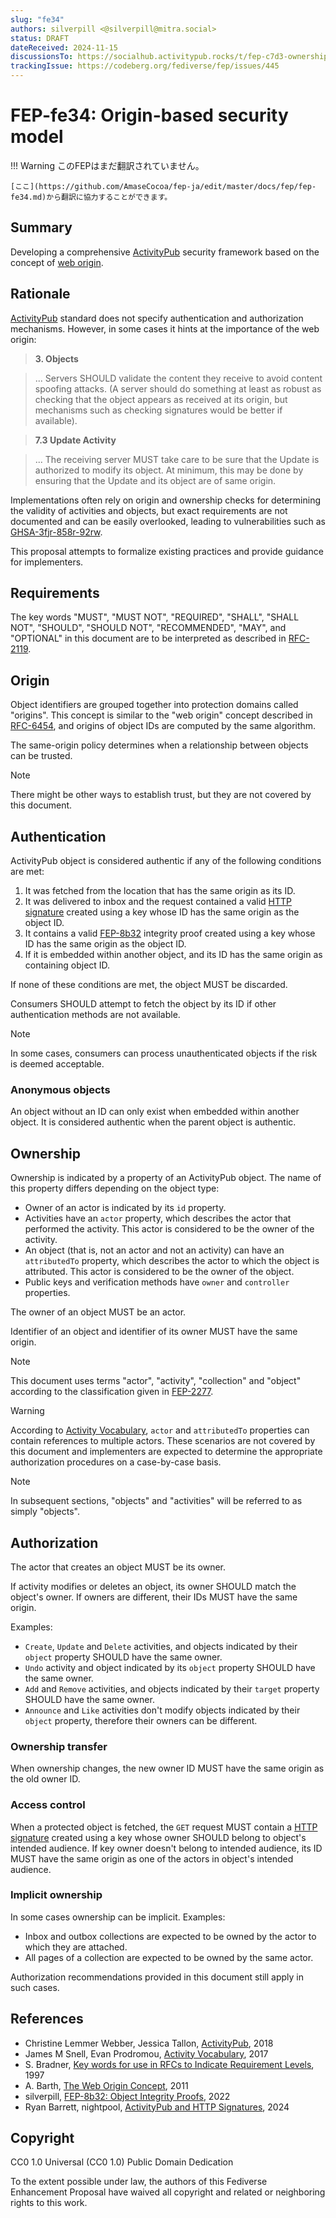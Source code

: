 ```yaml
---
slug: "fe34"
authors: silverpill <@silverpill@mitra.social>
status: DRAFT
dateReceived: 2024-11-15
discussionsTo: https://socialhub.activitypub.rocks/t/fep-c7d3-ownership/4292
trackingIssue: https://codeberg.org/fediverse/fep/issues/445
---
```

# FEP-fe34: Origin-based security model
!!! Warning
    このFEPはまだ翻訳されていません。

    [ここ](https://github.com/AmaseCocoa/fep-ja/edit/master/docs/fep/fep-fe34.md)から翻訳に協力することができます。

## Summary

Developing a comprehensive [ActivityPub] security framework based on the concept of [web origin][RFC-6454].

## Rationale

[ActivityPub] standard does not specify authentication and authorization mechanisms. However, in some cases it hints at the importance of the web origin:

>**3. Objects**

>... Servers SHOULD validate the content they receive to avoid content spoofing attacks. (A server should do something at least as robust as checking that the object appears as received at its origin, but mechanisms such as checking signatures would be better if available).

>**7.3 Update Activity**

>... The receiving server MUST take care to be sure that the Update is authorized to modify its object. At minimum, this may be done by ensuring that the Update and its object are of same origin.

Implementations often rely on origin and ownership checks for determining the validity of activities and objects, but exact requirements are not documented and can be easily overlooked, leading to vulnerabilities such as [GHSA-3fjr-858r-92rw](https://github.com/mastodon/mastodon/security/advisories/GHSA-3fjr-858r-92rw).

This proposal attempts to formalize existing practices and provide guidance for implementers.

## Requirements

The key words "MUST", "MUST NOT", "REQUIRED", "SHALL", "SHALL NOT", "SHOULD", "SHOULD NOT", "RECOMMENDED", "MAY", and "OPTIONAL" in this document are to be interpreted as described in [RFC-2119].

## Origin

Object identifiers are grouped together into protection domains called "origins". This concept is similar to the "web origin" concept described in [RFC-6454], and origins of object IDs are computed by the same algorithm.

The same-origin policy determines when a relationship between objects can be trusted.

>[!NOTE]
>There might be other ways to establish trust, but they are not covered by this document.

## Authentication

ActivityPub object is considered authentic if any of the following conditions are met:

1. It was fetched from the location that has the same origin as its ID.
2. It was delivered to inbox and the request contained a valid [HTTP signature][HttpSig] created using a key whose ID has the same origin as the object ID.
3. It contains a valid [FEP-8b32] integrity proof created using a key whose ID has the same origin as the object ID.
4. If it is embedded within another object, and its ID has the same origin as containing object ID.

If none of these conditions are met, the object MUST be discarded.

Consumers SHOULD attempt to fetch the object by its ID if other authentication methods are not available.

>[!NOTE]
>In some cases, consumers can process unauthenticated objects if the risk is deemed acceptable.

### Anonymous objects

An object without an ID can only exist when embedded within another object. It is considered authentic when the parent object is authentic.

## Ownership

Ownership is indicated by a property of an ActivityPub object. The name of this property differs depending on the object type:

- Owner of an actor is indicated by its `id` property.
- Activities have an `actor` property, which describes the actor that performed the activity. This actor is considered to be the owner of the activity.
- An object (that is, not an actor and not an activity) can have an `attributedTo` property, which describes the actor to which the object is attributed. This actor is considered to be the owner of the object.
- Public keys and verification methods have `owner` and `controller` properties.

The owner of an object MUST be an actor.

Identifier of an object and identifier of its owner MUST have the same origin.

>[!NOTE]
>This document uses terms "actor", "activity", "collection" and "object" according to the classification given in [FEP-2277].

>[!WARNING]
>According to [Activity Vocabulary][ActivityVocabulary], `actor` and `attributedTo` properties can contain references to multiple actors. These scenarios are not covered by this document and implementers are expected to determine the appropriate authorization procedures on a case-by-case basis.

>[!NOTE]
>In subsequent sections, "objects" and "activities" will be referred to as simply "objects".

## Authorization

The actor that creates an object MUST be its owner.

If activity modifies or deletes an object, its owner SHOULD match the object's owner. If owners are different, their IDs MUST have the same origin.

Examples:

- `Create`, `Update` and `Delete` activities, and objects indicated by their `object` property SHOULD have the same owner.
- `Undo` activity and object indicated by its `object` property SHOULD have the same owner.
- `Add` and `Remove` activities, and objects indicated by their `target` property SHOULD have the same owner.
- `Announce` and `Like` activities don't modify objects indicated by their `object` property, therefore their owners can be different.

### Ownership transfer

When ownership changes, the new owner ID MUST have the same origin as the old owner ID.

### Access control

When a protected object is fetched, the `GET` request MUST contain a [HTTP signature][HttpSig] created using a key whose owner SHOULD belong to object's intended audience. If key owner doesn't belong to intended audience, its ID MUST have the same origin as one of the actors in object's intended audience.

### Implicit ownership

In some cases ownership can be implicit. Examples:

- Inbox and outbox collections are expected to be owned by the actor to which they are attached.
- All pages of a collection are expected to be owned by the same actor.

Authorization recommendations provided in this document still apply in such cases.

## References

- Christine Lemmer Webber, Jessica Tallon, [ActivityPub][ActivityPub], 2018
- James M Snell, Evan Prodromou, [Activity Vocabulary][ActivityVocabulary], 2017
- S. Bradner, [Key words for use in RFCs to Indicate Requirement Levels][RFC-2119], 1997
- A. Barth, [The Web Origin Concept][RFC-6454], 2011
- silverpill, [FEP-8b32: Object Integrity Proofs][FEP-8b32], 2022
- Ryan Barrett, nightpool, [ActivityPub and HTTP Signatures][HttpSig], 2024

[ActivityPub]: https://www.w3.org/TR/activitypub/
[ActivityVocabulary]: https://www.w3.org/TR/activitystreams-vocabulary/
[RFC-2119]: https://tools.ietf.org/html/rfc2119.html
[RFC-6454]: https://www.rfc-editor.org/rfc/rfc6454.html
[FEP-8b32]: https://codeberg.org/fediverse/fep/src/branch/main/fep/8b32/fep-8b32.md
[FEP-2277]: https://codeberg.org/fediverse/fep/src/branch/main/fep/2277/fep-2277.md
[HttpSig]: https://swicg.github.io/activitypub-http-signature/

## Copyright

CC0 1.0 Universal (CC0 1.0) Public Domain Dedication

To the extent possible under law, the authors of this Fediverse Enhancement Proposal have waived all copyright and related or neighboring rights to this work.

